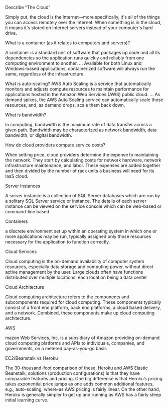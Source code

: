 Describe “The Cloud”


Simply put, the cloud is the Internet—more specifically, it's all of the things you can access remotely over the Internet. When something is in the cloud, it means it's stored on Internet servers instead of your computer's hard drive.


What is a container (as it relates to computers and servers)?

A container is a standard unit of software that packages up code and all its dependencies so the application runs quickly and reliably from one computing environment to another. ... Available for both Linux and Windows-based applications, containerized software will always run the same, regardless of the infrastructure.


What is auto-scaling?
AWS Auto Scaling is a service that automatically monitors and adjusts compute resources to maintain performance for applications hosted in the Amazon Web Services (AWS) public cloud. ... As demand spikes, the AWS Auto Scaling service can automatically scale those resources, and, as demand drops, scale them back down.


What is bandwidth?

In computing, bandwidth is the maximum rate of data transfer across a given path. Bandwidth may be characterized as network bandwidth, data bandwidth, or digital bandwidth.


How do cloud providers compute service costs?

When setting price, cloud providers determine the expense to maintaining the network. They start by calculating costs for network hardware, network infrastructure maintenance, and labor. These expenses are added together and then divided by the number of rack units a business will need for its IaaS cloud.



Server Instances

A server instance is a collection of SQL Server databases which are run by a solitary SQL Server service or instance. The details of each server instance can be viewed on the service console which can be web-based or command-line based.


Containers

a discrete environment set up within an operating system in which one or more applications may be run, typically assigned only those resources necessary for the application to function correctly.

Cloud Services

Cloud computing is the on-demand availability of computer system resources, especially data storage and computing power, without direct active management by the user. Large clouds often have functions distributed over multiple locations, each location being a data center



Cloud Architecture

Cloud computing architecture refers to the components and subcomponents required for cloud computing. These components typically consist of a front end platform, back end platforms, a cloud based delivery, and a network. Combined, these components make up cloud computing architecture.

AWS

mazon Web Services, Inc. is a subsidiary of Amazon providing on-demand cloud computing platforms and APIs to individuals, companies, and governments, on a metered pay-as-you-go basis

EC2/Beanstalk vs Heroku


The 30-thousand-foot comparison of these, Heroku and AWS Elastic Beanstalk, solutions (production configurations) is that they have comparable features and pricing. One big difference is that Heroku’s pricing takes exponential price jumps as one adds common additional features, e.g., auto-scaling, where-as AWS pricing is fairly linear. On the other hand, Heroku is generally simpler to get up and running as AWS has a fairly steep initial learning curve.



